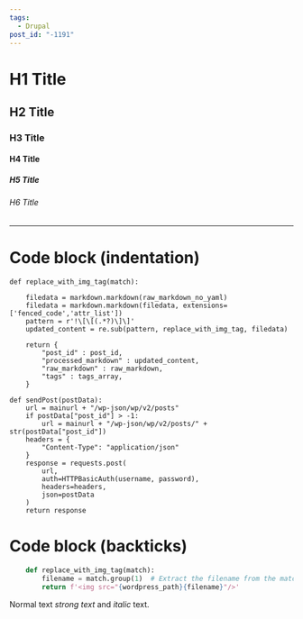 ```yaml
---
tags:
  - Drupal
post_id: "-1191"
---
```


# H1 Title
## H2 Title
### H3 Title
#### H4 Title
##### H5 Title
###### H6 Title

---

# Code block (indentation)

    def replace_with_img_tag(match):

        filedata = markdown.markdown(raw_markdown_no_yaml)
        filedata = markdown.markdown(filedata, extensions=['fenced_code','attr_list'])
        pattern = r'!\[\[(.*?)\]\]'
        updated_content = re.sub(pattern, replace_with_img_tag, filedata)

        return {
            "post_id" : post_id,
            "processed_markdown" : updated_content,
            "raw_markdown" : raw_markdown,
            "tags" : tags_array,
        }

    def sendPost(postData):
        url = mainurl + "/wp-json/wp/v2/posts" 
        if postData["post_id"] > -1:
            url = mainurl + "/wp-json/wp/v2/posts/" + str(postData["post_id"])
        headers = {
            "Content-Type": "application/json"
        }
        response = requests.post(
            url,
            auth=HTTPBasicAuth(username, password),
            headers=headers,
            json=postData
        )
        return response

# Code block (backticks)

```python
    def replace_with_img_tag(match): 
        filename = match.group(1)  # Extract the filename from the match 
        return f'<img src="{wordpress_path}{filename}"/>'
```

Normal text *strong text* and _italic_ text.